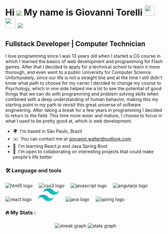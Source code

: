 Hi ![](https://user-images.githubusercontent.com/18350557/176309783-0785949b-9127-417c-8b55-ab5a4333674e.gif) My name is Giovanni Torelli 
<a href="https://www.github.com/Torelli" target="_blank" rel="noreferrer"><img src="https://raw.githubusercontent.com/danielcranney/readme-generator/main/public/icons/socials/github-dark.svg" width="32" height="32" /></a> 
<a href="https://www.linkedin.com/in/giovanni-torelli" target="_blank" rel="noreferrer"><img src="https://raw.githubusercontent.com/danielcranney/readme-generator/main/public/icons/socials/linkedin.svg" width="32" height="32" /></a>
<img src="https://visitor-badge.laobi.icu/badge?page_id=Torelli.Torelli&"  />
========================================================================================================================================

Fullstack Developer | Computer Technician
----------------------------------------

I love programming since I was 13 years old when I started a CG course in which I learned the basics of web development and programming for Flash games. After that I decided to apply for a technical school to learn it more thorough, and even went to a public University for Computer Science. Unfortunately, since our life is not a straight line and at the time I still didn't know what path to choose for my carrer I decided to change my course to Psychology, which in one side helped me a lot to see the potential of good things that we can do with programming and problem solving skills when combined with a deep understanding of human behavior, making this my starting point in my path to revisit this great universe of software engineering. After taking a break for a few years in programming I decided to return to the field. This time more wiser and mature, I choose to focus in what I used to be pretty good at, which is web development.

* 🌍  I'm based in São Paulo, Brazil
* ✉️  You can contact me at [giovanni.walter@outlook.com](mailto:giovanni.walter@outlook.com)
* 🧠  I'm learning React.js and Java Spring Boot
* 🤝  I'm open to collaborating on interesting projects that could make people's life better

<h3 align="left">🛠 Language and tools</h3>

###

<div align="left">
  <img src="https://cdn.jsdelivr.net/gh/devicons/devicon/icons/html5/html5-original.svg" height="40" alt="html5 logo"  />
  <img width="12" />
  <img src="https://cdn.jsdelivr.net/gh/devicons/devicon/icons/css3/css3-original.svg" height="40" alt="css3 logo"  />
  <img width="12" />
  <img src="https://cdn.jsdelivr.net/gh/devicons/devicon/icons/javascript/javascript-original.svg" height="40" alt="javascript logo"  />
  <img width="12" />
  <img src="https://cdn.jsdelivr.net/gh/devicons/devicon/icons/angularjs/angularjs-original.svg" height="40" alt="angularjs logo"  />
  <img width="12" />
  <img src="https://cdn.jsdelivr.net/gh/devicons/devicon/icons/react/react-original.svg" height="40" alt="react logo"  />
  <img width="12" />
  <img src="https://raw.githubusercontent.com/aniftyco/awesome-tailwindcss/8df8c00bfbf040556346eff382951626b368289c/assets/logo.svg" height="40" alt="tailwindcss logo"  />
  <img width="12" />
  <img src="https://cdn.jsdelivr.net/gh/devicons/devicon/icons/java/java-original.svg" height="40" alt="java logo"  />
  <img width="12" />
  <img src="https://cdn.jsdelivr.net/gh/devicons/devicon/icons/spring/spring-original.svg" height="40" alt="spring logo"  />
  
</div>

###

<h3 align="left">🔥   My Stats :</h3>

###

<div align="center">
  <img src="https://streak-stats.demolab.com?user=Torelli&locale=en&mode=daily&theme=dark&hide_border=false&border_radius=5&order=3" height="220" alt="streak graph"  />
  <img src="https://github-readme-stats.vercel.app/api?username=Torelli&hide_title=false&hide_rank=false&show_icons=true&include_all_commits=true&count_private=true&disable_animations=false&theme=dracula&locale=en&hide_border=false&order=1" height="250" alt="stats graph"  />
</div>

###
